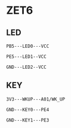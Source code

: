 # ZET6

## LED

```
PB5---LED0---VCC

PE5---LED1--VCC

GND---LED2--VCC
```

## KEY

```
3V3---WKUP---A01/WK_UP

GND---KEY0---PE4

GND---KEY1---PE3
```



